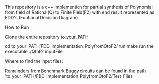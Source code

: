 This repository is a c++ implemention for partial synthesis of Polynomial from field of Rational(Q) to Finite Field(F2) with end result represented as FDD's (Funtional Decision Diagram)

How to Run

Clone the entire repository to_your_PATH

cd to_your_PATH/FDD_implementation_PolyfromQtoF2/ run make run the executable ./QtoF2 inputFile

Where to find the input files:

Remainders from Benchmark Buggy circuits can be found in the path 'to_your_PATH/FDD_implementation_PolyfromQtoF2/Test_Files